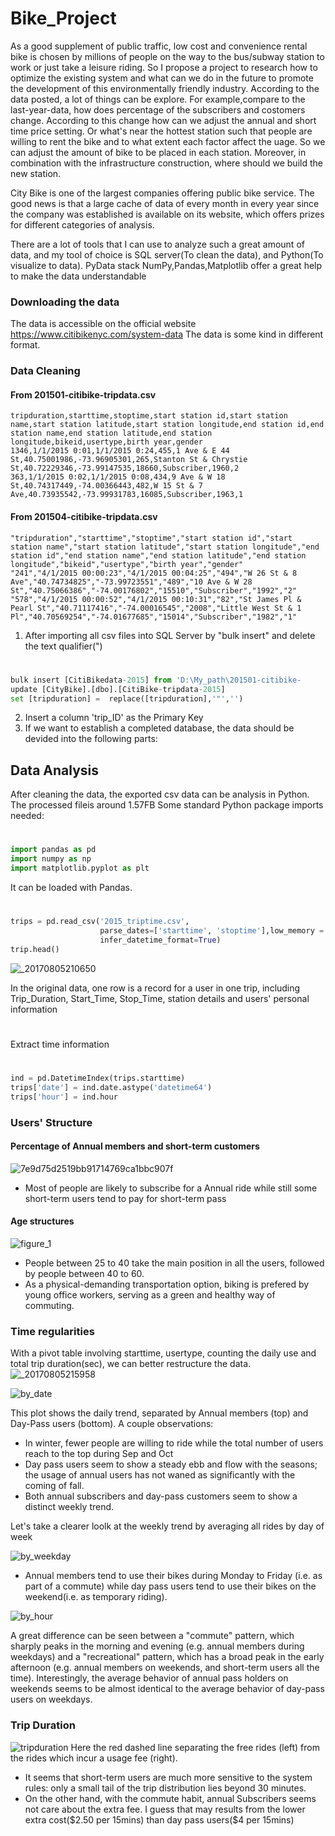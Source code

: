 # Bike_Project

As a good supplement of public traffic, low cost and convenience rental bike is chosen by millions of people on the way to the bus/subway station to work or just take a leisure riding. So I propose a project to research how to optimize the existing system and what can we do in  the future to promote the development of this environmentally friendly industry. According to the data posted, a lot of things can be explore. For example,compare to the last-year-data, how does percentage of the subscribers and costomers change. According to this change how can we adjust the annual and short time price setting. Or what's near the hottest station such that people are willing to rent the bike and to what extent each factor affect the uage. So we can adjust the amount of  bike to be placed in each station. Moreover, in combination with the infrastructure construction, where should we build the new station. 

City Bike is one of the largest companies offering public bike service. The good news is that a large cache of data of every month in every year since the company was established is available on its website, which offers prizes for different categories of analysis.

There are a lot of tools that I can use to analyze such a great amount of data, and my tool of choice is SQL server(To clean the data), and Python(To visualize to data). PyData stack NumPy,Pandas,Matplotlib offer a great help to make the data understandable

### Downloading the data

The data is accessible on the official website https://www.citibikenyc.com/system-data
The data is some kind in different format.

### Data Cleaning
#### From 201501-citibike-tripdata.csv
    tripduration,starttime,stoptime,start station id,start station name,start station latitude,start station longitude,end station id,end station name,end station latitude,end station longitude,bikeid,usertype,birth year,gender
    1346,1/1/2015 0:01,1/1/2015 0:24,455,1 Ave & E 44 St,40.75001986,-73.96905301,265,Stanton St & Chrystie St,40.72229346,-73.99147535,18660,Subscriber,1960,2
	363,1/1/2015 0:02,1/1/2015 0:08,434,9 Ave & W 18 St,40.74317449,-74.00366443,482,W 15 St & 7 Ave,40.73935542,-73.99931783,16085,Subscriber,1963,1
#### From 201504-citibike-tripdata.csv 
    "tripduration","starttime","stoptime","start station id","start station name","start station latitude","start station longitude","end station id","end station name","end station latitude","end station longitude","bikeid","usertype","birth year","gender"
    "241","4/1/2015 00:00:23","4/1/2015 00:04:25","494","W 26 St & 8 Ave","40.74734825","-73.99723551","489","10 Ave & W 28 St","40.75066386","-74.00176802","15510","Subscriber","1992","2"
	"578","4/1/2015 00:00:52","4/1/2015 00:10:31","82","St James Pl & Pearl St","40.71117416","-74.00016545","2008","Little West St & 1 Pl","40.70569254","-74.01677685","15014","Subscriber","1982","1"


1. After importing all csv files into SQL Server by "bulk insert" and delete the text qualifier(")
#
```python	
bulk insert [CitiBikedata-2015] from 'D:\My_path\201501-citibike-		tripdata.csv'with(firstRow=2,Fieldterminator=',',RowTerminator='0x0a')
update [CityBike].[dbo].[CitiBike-tripdata-2015]
set [tripduration] =  replace([tripduration],'"','')
```
2. Insert a column 'trip_ID' as the Primary Key
3. If we want to establish a completed database, the data should be devided into the following parts:





## Data Analysis
After cleaning the data, the exported csv data can be analysis in Python. The processed fileis around 1.57FB
Some standard Python package imports needed:
#
```python
import pandas as pd
import numpy as np
import matplotlib.pyplot as plt
```
It can be loaded with Pandas.
#
```python
trips = pd.read_csv('2015_triptime.csv',
                    parse_dates=['starttime', 'stoptime'],low_memory = False,
                    infer_datetime_format=True)
trip.head()
```
![_20170805210650](https://user-images.githubusercontent.com/25804842/28995692-b1a9ed5e-7a22-11e7-8798-ea33101ab202.png)

In the original data, one row is a record for a user in one trip, including Trip_Duration, Start_Time, Stop_Time, station details and users' personal information
#


	
Extract time information
#
```python
ind = pd.DatetimeIndex(trips.starttime)
trips['date'] = ind.date.astype('datetime64')
trips['hour'] = ind.hour
```
###  Users' Structure
#### Percentage of Annual members and short-term customers
![7e9d75d2519bb91714769ca1bbc907f](https://user-images.githubusercontent.com/25804842/28996485-fad04a44-7a33-11e7-96a1-4748556b8655.png)
* Most of people are likely to subscribe for a Annual ride while still some short-term users tend to pay for short-term pass

#### Age structures
![figure_1](https://user-images.githubusercontent.com/25804842/28996752-b3b1a9be-7a38-11e7-96f3-a0f7d45bfa3f.png)
* People between 25 to 40 take the main position in all the users, followed by people between 40 to 60. 
* As a physical-demanding transportation option, biking is prefered by young office workers, serving as a green and healthy way of commuting.

###  Time regularities
With a pivot table involving starttime, usertype, counting the daily use and total trip duration(sec), we can better restructure the data.
![_20170805215958](https://user-images.githubusercontent.com/25804842/28996071-fa706b96-7a2a-11e7-8e26-cf83031dd779.png)

![by_date](https://user-images.githubusercontent.com/25804842/28996092-62e0bf6e-7a2b-11e7-9fb8-6bb3d458e312.jpg)

This plot shows the daily trend, separated by Annual members (top) and Day-Pass users (bottom). A couple observations:
* In winter, fewer people are willing to ride while the total number of users reach to the top during Sep and Oct
* Day pass users seem to show a steady ebb and flow with the seasons; the usage of annual users has not waned as significantly with the coming of fall.
* Both annual subscribers and day-pass customers seem to show a distinct weekly trend.

Let's take a clearer loolk at the weekly trend by averaging all rides by day of week

![by_weekday](https://user-images.githubusercontent.com/25804842/28996102-876020e6-7a2b-11e7-83da-580be89e2a81.jpg)

* Annual members tend to use their bikes during Monday to Friday (i.e. as part of a commute) while day pass users tend to use their bikes on the weekend(i.e. as temporary riding). 

![by_hour](https://user-images.githubusercontent.com/25804842/28996099-7e586a8a-7a2b-11e7-8d9b-8c9a67613239.jpg)

A great difference can be seen between a "commute" pattern, which sharply peaks in the morning and evening (e.g. annual members during weekdays) and a "recreational" pattern, which has a broad peak in the early afternoon (e.g. annual members on weekends, and short-term users all the time). Interestingly, the average behavior of annual pass holders on weekends seems to be almost identical to the average behavior of day-pass users on weekdays.

###  Trip Duration
![tripduration](https://user-images.githubusercontent.com/25804842/28996304-2d07911a-7a30-11e7-891a-d69b8e42419c.jpg)
Here the red dashed line separating the free rides (left) from the rides which incur a usage fee (right).
* It seems that short-term users are much more sensitive to the system rules: only a small tail of the trip distribution lies beyond 30 minutes.
* On the other hand, with the commute habit, annual Subscribers seems not care about the extra fee. I guess that may results from the lower extra cost(\$2.50 per 15mins) than day pass users(\$4 per 15mins)

